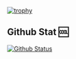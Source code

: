 [![trophy](https://github-profile-trophy.vercel.app/?username=gamekittituh)](https://github.com/ryo-ma/github-profile-trophy)

## Github Stat 🆒
[![Github Status](https://github-readme-stats.vercel.app/api?username=gamekittituh&count_private=true&theme=tokyonight&show_icons=true)](https://github.com/gamekittituh)
